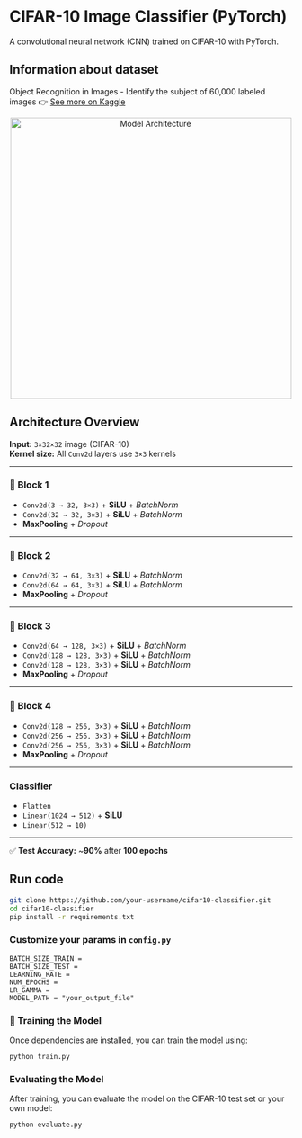 # CIFAR-10 Image Classifier (PyTorch)

A convolutional neural network (CNN) trained on CIFAR-10 with PyTorch.

## Information about dataset

Object Recognition in Images - Identify the subject of 60,000 labeled images
👉 [See more on Kaggle](https://www.kaggle.com/c/cifar-10/)
<p align="center">
  <img src="https://production-media.paperswithcode.com/datasets/4fdf2b82-2bc3-4f97-ba51-400322b228b1.png" alt="Model Architecture" width="500"/>
</p>


## Architecture Overview

**Input:** `3×32×32` image (CIFAR-10)  
**Kernel size:** All `Conv2d` layers use `3×3` kernels

---

### 🔷 Block 1
- `Conv2d(3 → 32, 3×3)` + **SiLU** + *BatchNorm*
- `Conv2d(32 → 32, 3×3)` + **SiLU** + *BatchNorm*
- **MaxPooling** + *Dropout*

---

### 🔷 Block 2
- `Conv2d(32 → 64, 3×3)` + **SiLU** + *BatchNorm*
- `Conv2d(64 → 64, 3×3)` + **SiLU** + *BatchNorm*
- **MaxPooling** + *Dropout*

---

### 🔷 Block 3
- `Conv2d(64 → 128, 3×3)` + **SiLU** + *BatchNorm*
- `Conv2d(128 → 128, 3×3)` + **SiLU** + *BatchNorm*
- `Conv2d(128 → 128, 3×3)` + **SiLU** + *BatchNorm*
- **MaxPooling** + *Dropout*

---

### 🔷 Block 4
- `Conv2d(128 → 256, 3×3)` + **SiLU** + *BatchNorm*
- `Conv2d(256 → 256, 3×3)` + **SiLU** + *BatchNorm*
- `Conv2d(256 → 256, 3×3)` + **SiLU** + *BatchNorm*
- **MaxPooling** + *Dropout*

---

### Classifier
- `Flatten`
- `Linear(1024 → 512)` + **SiLU**
- `Linear(512 → 10)`

---

✅ **Test Accuracy:** ~**90%** after **100 epochs**



## Run code

```bash
git clone https://github.com/your-username/cifar10-classifier.git
cd cifar10-classifier
pip install -r requirements.txt
```

### Customize your params in `config.py`

```
BATCH_SIZE_TRAIN = 
BATCH_SIZE_TEST = 
LEARNING_RATE =
NUM_EPOCHS =
LR_GAMMA = 
MODEL_PATH = "your_output_file"
```
### 🚀 Training the Model

Once dependencies are installed, you can train the model using:

```
python train.py
```

### Evaluating the Model
After training, you can evaluate the model on the CIFAR-10 test set or your own model:

```python evaluate.py```
